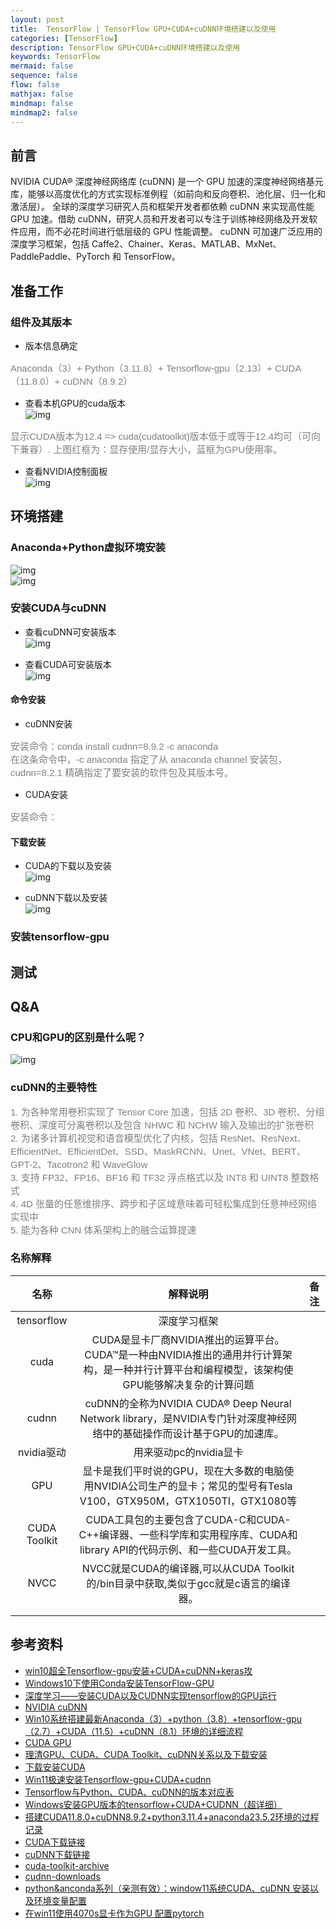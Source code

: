 ```yaml
---
layout: post
title:  TensorFlow | TensorFlow GPU+CUDA+cuDNN环境搭建以及使用
categories: [TensorFlow]
description: TensorFlow GPU+CUDA+cuDNN环境搭建以及使用
keywords: TensorFlow
mermaid: false
sequence: false
flow: false
mathjax: false
mindmap: false
mindmap2: false
---
```


## 前言 <br>
NVIDIA CUDA® 深度神经网络库 (cuDNN) 是一个 GPU 加速的深度神经网络基元库，能够以高度优化的方式实现标准例程（如前向和反向卷积、池化层、归一化和激活层）。
全球的深度学习研究人员和框架开发者都依赖 cuDNN 来实现高性能 GPU 加速。借助 cuDNN，研究人员和开发者可以专注于训练神经网络及开发软件应用，而不必花时间进行低层级的 GPU 性能调整。
cuDNN 可加速广泛应用的深度学习框架，包括 Caffe2、Chainer、Keras、MATLAB、MxNet、PaddlePaddle、PyTorch 和 TensorFlow。


## 准备工作
### 组件及其版本
- 版本信息确定 <br>
<p align="left" style="color:grey; font-family:Arial; font-size: 15px">
Anaconda（3）+ Python（3.11.8）+ Tensorflow-gpu（2.13）+ CUDA（11.8.0）+ cuDNN（8.9.2）
</p>

- 查看本机GPU的cuda版本 <br>
  ![img](/images/posts/algorithm/微信截图_20240419094626.png)<br>
<p align="left" style="color:grey; font-family:Arial; font-size: 15px">
  显示CUDA版本为12.4 => cuda(cudatoolkit)版本低于或等于12.4均可（可向下兼容）.
  上图红框为：显存使用/显存大小，蓝框为GPU使用率。
</p>

- 查看NVIDIA控制面板 <br>
  ![img](/images/posts/algorithm/微信截图_20240419095125.png)<br>

## 环境搭建
### Anaconda+Python虚拟环境安装
  ![img](/images/posts/algorithm/微信截图_20240419100022.png)<br>
  ![img](/images/posts/algorithm/微信截图_20240419100125.png)<br>
<p align="left" style="color:grey; font-family:Arial; font-size: 15px">

</p>

### 安装CUDA与cuDNN
- 查看cuDNN可安装版本 <br>
  ![img](/images/posts/algorithm/微信截图_20240419093020.png)<br>
<p align="left" style="color:grey; font-family:Arial; font-size: 15px">

</p>

- 查看CUDA可安装版本 <br>
  ![img](/images/posts/algorithm/微信截图_20240419092855.png)<br>
<p align="left" style="color:grey; font-family:Arial; font-size: 15px">

</p>

#### 命令安装
- cuDNN安装 <br>
<p align="left" style="color:grey; font-family:Arial; font-size: 15px">
安装命令：conda install cudnn=8.9.2 -c anaconda <br>
在这条命令中，-c anaconda 指定了从 anaconda channel 安装包，cudnn=8.2.1 精确指定了要安装的软件包及其版本号。
</p>

- CUDA安装 <br>
<p align="left" style="color:grey; font-family:Arial; font-size: 15px">
安装命令：
</p>

#### 下载安装
- CUDA的下载以及安装 <br>
  ![img](/images/posts/algorithm/微信截图_20240419110600.png)<br>

- cuDNN下载以及安装 <br>
  ![img](/images/posts/algorithm/微信截图_20240419110913.png)<br>



### 安装tensorflow-gpu
<p align="left" style="color:grey; font-family:Arial; font-size: 15px">

</p>


## 测试


  
## Q&A
### CPU和GPU的区别是什么呢？
![img](/images/posts/algorithm/20210602164302297.png)<br>

### cuDNN的主要特性
<p align="left" style="color:grey; font-family:Arial; font-size: 15px">
1. 为各种常用卷积实现了 Tensor Core 加速，包括 2D 卷积、3D 卷积、分组卷积、深度可分离卷积以及包含 NHWC 和 NCHW 输入及输出的扩张卷积 <br>
2. 为诸多计算机视觉和语音模型优化了内核，包括 ResNet、ResNext、EfficientNet、EfficientDet、SSD、MaskRCNN、Unet、VNet、BERT、GPT-2、Tacotron2 和 WaveGlow <br>
3. 支持 FP32、FP16、BF16 和 TF32 浮点格式以及 INT8 和 UINT8 整数格式 <br>
4. 4D 张量的任意维排序、跨步和子区域意味着可轻松集成到任意神经网络实现中 <br>
5. 能为各种 CNN 体系架构上的融合运算提速 <br>
</p>



### 名称解释

|      名称      |                                          解释说明                                          |  备注   | 
|:------------:|:--------------------------------------------------------------------------------------:|:-----:|
|  tensorflow  |                                         深度学习框架                                         |  |
|     cuda     |  CUDA是显卡厂商NVIDIA推出的运算平台。CUDA™是一种由NVIDIA推出的通用并行计算架构，是一种并行计算平台和编程模型，该架构使GPU能够解决复杂的计算问题   |  |
|    cudnn     | cuDNN的全称为NVIDIA CUDA® Deep Neural Network library，是NVIDIA专门针对深度神经网络中的基础操作而设计基于GPU的加速库。 |  |
|  nvidia驱动    |                                     用来驱动pc的nvidia显卡                                    |  |
|     GPU      |    显卡是我们平时说的GPU，现在大多数的电脑使用NVIDIA公司生产的显卡；常见的型号有Tesla V100，GTX950M，GTX1050TI，GTX1080等    |  |
| CUDA Toolkit |     CUDA工具包的主要包含了CUDA-C和CUDA-C++编译器、一些科学库和实用程序库、CUDA和library API的代码示例、和一些CUDA开发工具。     |  |
|     NVCC     |               NVCC就是CUDA的编译器,可以从CUDA Toolkit的/bin目录中获取,类似于gcc就是c语言的编译器。                |  |
|              |                                                                                        |  |
|              |                                                                                        |  |



## 参考资料
- [win10超全Tensorflow-gpu安装+CUDA+cuDNN+keras攻](https://blog.csdn.net/qq_42505705/article/details/83478668)
- [Windows10下使用Conda安装TensorFlow-GPU](https://blog.csdn.net/weixin_46846685/article/details/110292801)
- [深度学习——安装CUDA以及CUDNN实现tensorflow的GPU运行](https://blog.csdn.net/weixin_53966032/article/details/126135123)
- [NVIDIA cuDNN](https://developer.nvidia.cn/cudnn?eqid=dbe2c944001c1e51000000036481b7e6)
- [Win10系统搭建最新Anaconda（3）+python（3.8）+tensorflow-gpu（2.7）+CUDA（11.5）+cuDNN（8.1）环境的详细流程](https://blog.csdn.net/Gerald_Jones/article/details/121370247)
- [CUDA GPU](https://developer.nvidia.cn/cuda-gpus)
- [理清GPU、CUDA、CUDA Toolkit、cuDNN关系以及下载安装](https://blog.csdn.net/qq_42406643/article/details/109545766)
- [下载安装CUDA](https://developer.nvidia.com/cuda-downloads?target_os=Windows)
- [Win11极速安装Tensorflow-gpu+CUDA+cudnn](https://blog.csdn.net/weixin_46713695/article/details/135038527)
- [Tensorflow与Python、CUDA、cuDNN的版本对应表](https://blog.csdn.net/ly869915532/article/details/124542362)
- [Windows安装GPU版本的tensorflow+CUDA+CUDNN（超详细）](https://blog.csdn.net/m0_46093829/article/details/122893287/)
- [搭建CUDA11.8.0+cuDNN8.9.2+python3.11.4+anaconda23.5.2环境的过程记录](https://blog.csdn.net/mugua_JC/article/details/131849295)
- [CUDA下载链接](https://developer.nvidia.cn/cuda-downloads)
- [cuDNN下载链接](https://developer.nvidia.cn/cudnn)
- [cuda-toolkit-archive](https://developer.nvidia.com/cuda-toolkit-archive)
- [cudnn-downloads](https://developer.nvidia.com/cudnn-downloads)
- [python&anconda系列（亲测有效）：window11系统CUDA、cuDNN 安装以及环境变量配置](https://blog.csdn.net/weixin_54626591/article/details/135183720)
- [在win11使用4070s显卡作为GPU 配置pytorch](https://blog.csdn.net/qq_37344058/article/details/135964731)